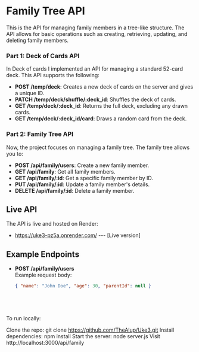 # Family Tree API

This is the API for managing family members in a tree-like structure. The API allows for basic operations such as creating, retrieving, updating, and deleting family members.



### Part 1: Deck of Cards API 

In Deck of cards I implemented an API for managing a standard 52-card deck. This API supports the following:

- **POST /temp/deck**: Creates a new deck of cards on the server and gives a unique ID.
- **PATCH /temp/deck/shuffle/:deck_id**: Shuffles the deck of cards.
- **GET /temp/deck/:deck_id**: Returns the full deck, excluding any drawn cards.
- **GET /temp/deck/:deck_id/card**: Draws a random card from the deck.

### Part 2: Family Tree API

Now, the project focuses on managing a family tree. The family tree allows you to:

- **POST /api/family/users**: Create a new family member.
- **GET /api/family**: Get all family members.
- **GET /api/family/:id**: Get a specific family member by ID.
- **PUT /api/family/:id**: Update a family member's details.
- **DELETE /api/family/:id**: Delete a family member.

## Live API

The API is live and hosted on Render:

- https://uke3-pz5a.onrender.com/ --- [Live version]


## Example Endpoints

- **POST /api/family/users**  
  Example request body:
  ```json
  { "name": "John Doe", "age": 30, "parentId": null }






To run locally:

Clone the repo:
git clone https://github.com/TheAlup/Uke3.git
Install dependencies:
npm install
Start the server:
node server.js
Visit http://localhost:3000/api/family
